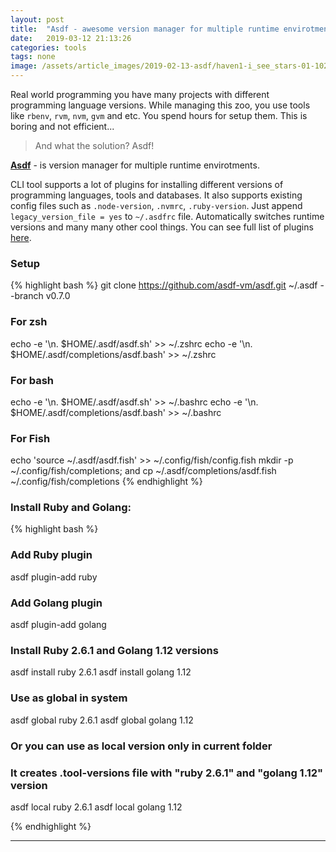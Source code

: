 ```yaml
---
layout: post
title:  "Asdf - awesome version manager for multiple runtime envirotments"
date:   2019-03-12 21:13:26
categories: tools
tags: none
image: /assets/article_images/2019-02-13-asdf/haven1-i_see_stars-01-1024x768.png
---
```


Real world programming you have many projects with different programming language versions. While managing this zoo, you use tools like ```rbenv```, ```rvm```, ```nvm```, ```gvm``` and etc. You spend hours for setup them. This is boring and not efficient...

> And what the solution? Asdf!

[**Asdf**](https://asdf-vm.com/) - is version manager for multiple runtime envirotments.

CLI tool supports a lot of plugins for installing different versions of programming languages, tools and databases. It also supports existing config files such as ```.node-version```, ```.nvmrc```, ```.ruby-version```. Just append ```legacy_version_file = yes``` to ```~/.asdfrc``` file. Automatically switches runtime versions and many many other cool things.
You can see full list of plugins [here](https://asdf-vm.com/#/plugins-all?id=plugin-list).

### Setup
{% highlight bash %}
git clone https://github.com/asdf-vm/asdf.git ~/.asdf --branch v0.7.0

### For zsh
echo -e '\n. $HOME/.asdf/asdf.sh' >> ~/.zshrc
echo -e '\n. $HOME/.asdf/completions/asdf.bash' >> ~/.zshrc

### For bash
echo -e '\n. $HOME/.asdf/asdf.sh' >> ~/.bashrc
echo -e '\n. $HOME/.asdf/completions/asdf.bash' >> ~/.bashrc

### For Fish
echo 'source ~/.asdf/asdf.fish' >> ~/.config/fish/config.fish
mkdir -p ~/.config/fish/completions; and cp ~/.asdf/completions/asdf.fish ~/.config/fish/completions
{% endhighlight %}


### Install Ruby and Golang:

{% highlight bash %}
### Add Ruby plugin
asdf plugin-add ruby

### Add Golang plugin
asdf plugin-add golang

### Install Ruby 2.6.1 and Golang 1.12 versions
asdf install ruby 2.6.1
asdf install golang 1.12

### Use as global in system
asdf global ruby 2.6.1
asdf global golang 1.12

### Or you can use as local version only in current folder
### It creates .tool-versions file with "ruby 2.6.1" and "golang 1.12" version
asdf local ruby 2.6.1
asdf local golang 1.12

{% endhighlight %}

---
